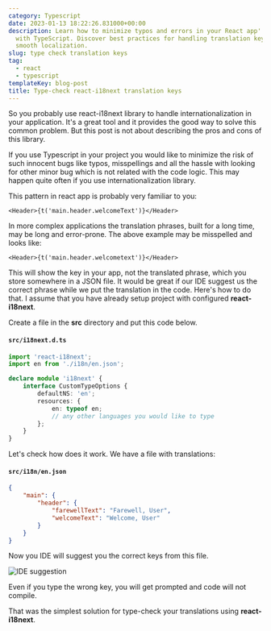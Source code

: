 ```yaml
---
category: Typescript
date: 2023-01-13 18:22:26.831000+00:00
description: Learn how to minimize typos and errors in your React app''s internationalization
  with TypeScript. Discover best practices for handling translation keys and ensuring
  smooth localization.
slug: type check translation keys
tag:
  - react
  - typescript
templateKey: blog-post
title: Type-check react-i18next translation keys
---
```


So you probably use react-i18next library to handle internationalization in your application. It's a great tool and it provides the good way to solve this common problem. But this post is not about describing the pros and cons of this library.

If you use Typescript in your project you would like to minimize the risk of such innocent bugs like typos, misspellings and all the hassle with looking for other minor bug which is not related with the code logic. This may happen quite often if you use internationalization library.

This pattern in react app is probably very familiar to you:

```
<Header>{t('main.header.welcomeText')}</Header>
```

In more complex applications the translation phrases, built for a long time, may be long and error-prone. The above example may be misspelled and looks like:

```
<Header>{t('main.header.welcometext')}</Header>
```

This will show the key in your app, not the translated phrase, which you store somewhere in a JSON file. It would be great if our IDE suggest us the correct phrase while we put the translation in the code. Here's how to do that. I assume that you have already setup project with configured **react-i18next**.

Create a file in the **src** directory and put this code below.

#### `src/i18next.d.ts`

```typescript
import 'react-i18next';
import en from './i18n/en.json';

declare module 'i18next' {
	interface CustomTypeOptions {
		defaultNS: 'en';
		resources: {
			en: typeof en;
			// any other languages you would like to type
		};
	}
}
```

Let's check how does it work. We have a file with translations:

#### `src/i18n/en.json`

```json
{
	"main": {
		"header": {
			"farewellText": "Farewell, User",
			"welcomeText": "Welcome, User"
		}
	}
}
```

Now you IDE will suggest you the correct keys from this file.

![IDE suggestion](/assets/translations-ide.png)

Even if you type the wrong key, you will get prompted and code will not compile.

That was the simplest solution for type-check your translations using **react-i18next**.
